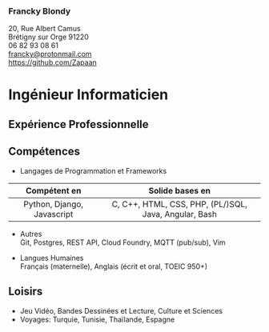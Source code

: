 ### Francky Blondy

20, Rue Albert Camus  
Brétigny sur Orge 91220  
06 82 93 08 61  
<francky@protonmail.com>  
<https://github.com/Zapaan>

# Ingénieur Informaticien

## Expérience Professionnelle

## Compétences

  - Langages de Programmation et
Frameworks

|        Compétent en        |                    Solide bases en                    |
| :------------------------: | :---------------------------------------------------: |
| Python, Django, Javascript | C, C++, HTML, CSS, PHP, (PL/)SQL, Java, Angular, Bash |

  - Autres  
    Git, Postgres, REST API, Cloud Foundry, MQTT (pub/sub), Vim

  - Langues Humaines  
    Français (maternelle), Anglais (écrit et oral, TOEIC 950+)

## Loisirs

  - Jeu Vidéo, Bandes Dessinées et Lecture, Culture et Sciences
  - Voyages: Turquie, Tunisie, Thaïlande, Espagne
